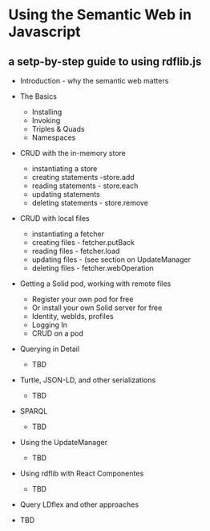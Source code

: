 # Using the Semantic Web in Javascript

## a setp-by-step guide to using rdflib.js

* Introduction - why the semantic web matters

* The Basics

    * Installing
    * Invoking
    * Triples & Quads
    * Namespaces

* CRUD with the in-memory store

    * instantiating a store
    * creating statements -store.add
    * reading statements - store.each
    * updating statements
    * deleting statements - store.remove

* CRUD with local files

    * instantiating a fetcher
    * creating files - fetcher.putBack
    * reading files  - fetcher.load
    * updating files - (see section on UpdateManager
    * deleting files - fetcher.webOperation

* Getting a Solid pod, working with remote files

    * Register your own pod for free
    * Or install your own Solid server for free
    * Identity, webIds, profiles
    * Logging In
    * CRUD on a pod

* Querying in Detail

    * TBD

* Turtle, JSON-LD, and other serializations

    * TBD

* SPARQL

    * TBD

* Using the UpdateManager

    * TBD

* Using rdflib with React Componentes

    * TBD
    
* Query LDflex and other approaches

* TBD

